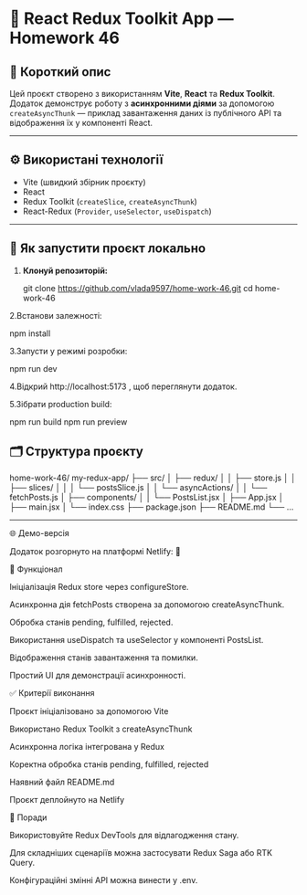 # 🧩 React Redux Toolkit App — Homework 46

## 📘 Короткий опис
Цей проєкт створено з використанням **Vite**, **React** та **Redux Toolkit**.  
Додаток демонструє роботу з **асинхронними діями** за допомогою `createAsyncThunk` — приклад завантаження даних із публічного API та відображення їх у компоненті React.

---

## ⚙️ Використані технології
- Vite (швидкий збірник проєкту)
- React
- Redux Toolkit (`createSlice`, `createAsyncThunk`)
- React-Redux (`Provider`, `useSelector`, `useDispatch`)

---

## 🚀 Як запустити проєкт локально

1. **Клонуй репозиторій:**

   git clone https://github.com/vlada9597/home-work-46.git
   cd home-work-46
   
2.Встанови залежності:

npm install

3.Запусти у режимі розробки:

npm run dev

4.Відкрий http://localhost:5173
, щоб переглянути додаток.

5.Зібрати production build:

npm run build
npm run preview


## 🗂️ Структура проєкту
home-work-46/
my-redux-app/
├── src/
│ ├── redux/
│ │ ├── store.js
│ │ ├── slices/
│ │ │ └── postsSlice.js
│ │ └── asyncActions/
│ │ └── fetchPosts.js
│ ├── components/
│ │ └── PostsList.jsx
│ ├── App.jsx
│ ├── main.jsx
│ └── index.css
├── package.json
├── README.md
└── ...


----------------------------

🌐 Демо-версія

Додаток розгорнуто на платформі  Netlify:
🔗 


🔄 Функціонал

Ініціалізація Redux store через configureStore.

Асинхронна дія fetchPosts створена за допомогою createAsyncThunk.

Обробка станів pending, fulfilled, rejected.

Використання useDispatch та useSelector у компоненті PostsList.

Відображення станів завантаження та помилки.

Простий UI для демонстрації асинхронності.

✅ Критерії виконання

 Проєкт ініціалізовано за допомогою Vite

 Використано Redux Toolkit з createAsyncThunk

 Асинхронна логіка інтегрована у Redux

 Коректна обробка станів pending, fulfilled, rejected

 Наявний файл README.md

 Проєкт деплойнуто на Netlify

🧠 Поради

Використовуйте Redux DevTools для відлагодження стану.

Для складніших сценаріїв можна застосувати Redux Saga або RTK Query.

Конфігураційні змінні API можна винести у .env.

